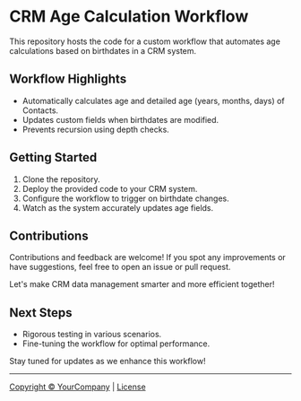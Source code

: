 # CRM Age Calculation Workflow

This repository hosts the code for a custom workflow that automates age calculations based on birthdates in a CRM system.

## Workflow Highlights

- Automatically calculates age and detailed age (years, months, days) of Contacts.
- Updates custom fields when birthdates are modified.
- Prevents recursion using depth checks.

## Getting Started

1. Clone the repository.
2. Deploy the provided code to your CRM system.
3. Configure the workflow to trigger on birthdate changes.
4. Watch as the system accurately updates age fields.

## Contributions

Contributions and feedback are welcome! If you spot any improvements or have suggestions, feel free to open an issue or pull request.

Let's make CRM data management smarter and more efficient together!

## Next Steps

- Rigorous testing in various scenarios.
- Fine-tuning the workflow for optimal performance.

Stay tuned for updates as we enhance this workflow!

---

[Copyright © YourCompany](https://www.yourcompany.com) | [License](LICENSE)

